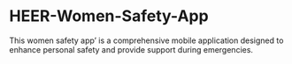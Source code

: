# HEER-Women-Safety-App
This women safety app’ is a comprehensive mobile application designed to enhance personal safety and provide support during emergencies.
